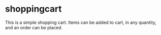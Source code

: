 # shoppingcart

This is a simple shopping cart. Items can be added to cart, in any quantity, and an order can be placed.
